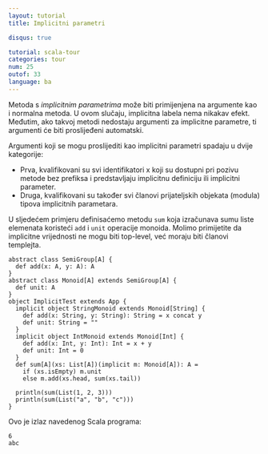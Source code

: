 ```yaml
---
layout: tutorial
title: Implicitni parametri

disqus: true

tutorial: scala-tour
categories: tour
num: 25
outof: 33
language: ba
---
```


Metoda s _implicitnim parametrima_ može biti primijenjena na argumente kao i normalna metoda.
U ovom slučaju, implicitna labela nema nikakav efekt.
Međutim, ako takvoj metodi nedostaju argumenti za implicitne parametre, ti argumenti će biti proslijeđeni automatski.

Argumenti koji se mogu proslijediti kao implicitni parametri spadaju u dvije kategorije:

* Prva, kvalifikovani su svi identifikatori x koji su dostupni pri pozivu metode bez prefiksa i predstavljaju implicitnu definiciju ili implicitni parameter.
* Druga, kvalifikovani su također svi članovi prijateljskih objekata (modula) tipova implicitnih parametara.

U sljedećem primjeru definisaćemo metodu `sum` koja izračunava sumu liste elemenata koristeći `add` i `unit` operacije monoida.
Molimo primijetite da implicitne vrijednosti ne mogu biti top-level, već moraju biti članovi templejta.
 
    abstract class SemiGroup[A] {
      def add(x: A, y: A): A
    }
    abstract class Monoid[A] extends SemiGroup[A] {
      def unit: A
    }
    object ImplicitTest extends App {
      implicit object StringMonoid extends Monoid[String] {
        def add(x: String, y: String): String = x concat y
        def unit: String = ""
      }
      implicit object IntMonoid extends Monoid[Int] {
        def add(x: Int, y: Int): Int = x + y
        def unit: Int = 0
      }
      def sum[A](xs: List[A])(implicit m: Monoid[A]): A =
        if (xs.isEmpty) m.unit
        else m.add(xs.head, sum(xs.tail))

      println(sum(List(1, 2, 3)))
      println(sum(List("a", "b", "c")))
    }

Ovo je izlaz navedenog Scala programa:

    6
    abc
